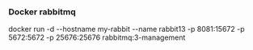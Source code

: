 ### Docker rabbitmq

docker run -d --hostname my-rabbit --name rabbit13 -p 8081:15672 -p 5672:5672 -p 25676:25676 rabbitmq:3-management
